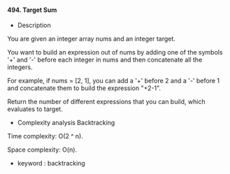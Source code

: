 #### 494. Target Sum

* Description

You are given an integer array nums and an integer target.

You want to build an expression out of nums by adding one of the symbols '+' and '-' before each integer in nums and
then concatenate all the integers.

For example, if nums = [2, 1], you can add a '+' before 2 and a '-' before 1 and concatenate them to build the
expression "+2-1".

Return the number of different expressions that you can build, which evaluates to target.

* Complexity analysis Backtracking

Time complexity: O(2 ^ n).

Space complexity: O(n).

* keyword : backtracking